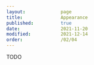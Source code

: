 ```yaml
---
layout:             page
title:              Appearance
published:          true
date:               2021-11-20
modified:           2021-12-14
order:              /02/04
---
```

<todo assign="twinkle">TODO</todo>